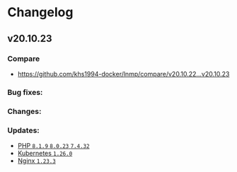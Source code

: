 # Changelog

## v20.10.23

### Compare

* https://github.com/khs1994-docker/lnmp/compare/v20.10.22...v20.10.23

### Bug fixes:

### Changes:

### Updates:

* [PHP `8.1.9` `8.0.23` `7.4.32`](https://www.php.net/ChangeLog-8.php#8.1.9)
* [Kubernetes `1.26.0`](https://github.com/kubernetes/kubernetes/releases/tag/v1.26.0)
* [Nginx `1.23.3`](https://nginx.org/en/CHANGES)
